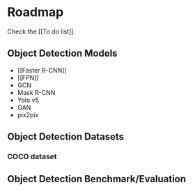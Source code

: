 # Roadmap

Check the [[To do list]].

## Object Detection Models
- [[Faster R-CNN]]
- [[FPN]]
- GCN
- Mask R-CNN
- Yolo v5
- GAN
- pix2pix


## Object Detection Datasets

### COCO dataset


## Object Detection Benchmark/Evaluation
